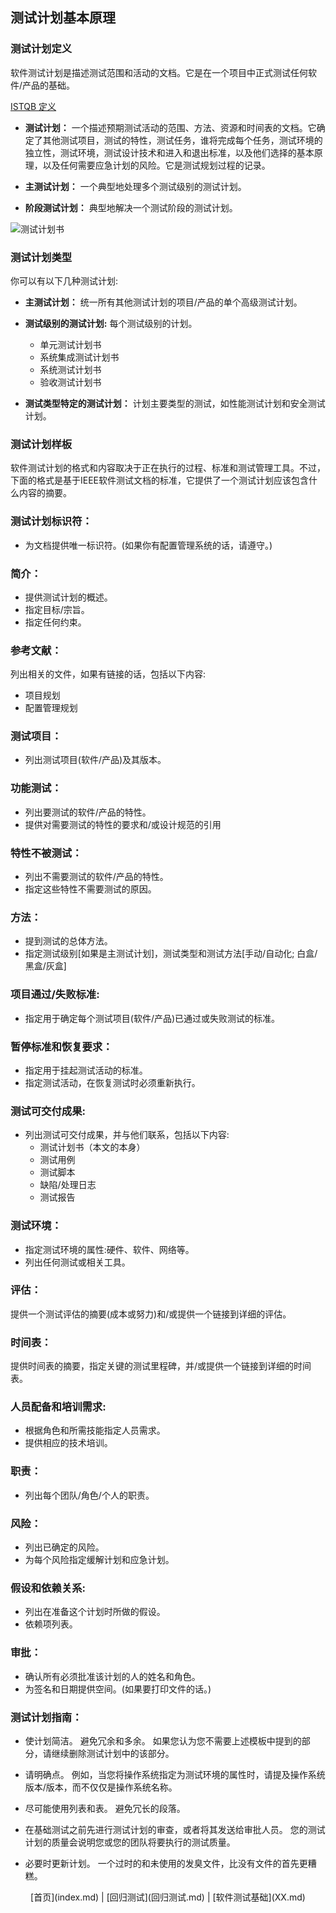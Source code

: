 ## 测试计划基本原理

### 测试计划定义

软件测试计划是描述测试范围和活动的文档。它是在一个项目中正式测试任何软件/产品的基础。

<u>ISTQB 定义</u>

* **测试计划：** 一个描述预期测试活动的范围、方法、资源和时间表的文档。它确定了其他测试项目，测试的特性，测试任务，谁将完成每个任务，测试环境的独立性，测试环境，测试设计技术和进入和退出标准，以及他们选择的基本原理，以及任何需要应急计划的风险。它是测试规划过程的记录。

* **主测试计划：** 一个典型地处理多个测试级别的测试计划。

* **阶段测试计划：** 典型地解决一个测试阶段的测试计划。

![测试计划书](http://softwaretestingfundamentals.com/wp-content/uploads/2011/04/Master_Test_Plan.jpg)


### 测试计划类型

你可以有以下几种测试计划:

* **主测试计划：** 统一所有其他测试计划的项目/产品的单个高级测试计划。

* **测试级别的测试计划:** 每个测试级别的计划。

	- 单元测试计划书
	- 系统集成测试计划书
	- 系统测试计划书
	- 验收测试计划书
	
* **测试类型特定的测试计划：** 计划主要类型的测试，如性能测试计划和安全测试计划。

### 测试计划样板

软件测试计划的格式和内容取决于正在执行的过程、标准和测试管理工具。不过，下面的格式是基于IEEE软件测试文档的标准，它提供了一个测试计划应该包含什么内容的摘要。

### 测试计划标识符：

* 为文档提供唯一标识符。(如果你有配置管理系统的话，请遵守。)

###  简介：

* 提供测试计划的概述。
* 指定目标/宗旨。
* 指定任何约束。

### 参考文献：

列出相关的文件，如果有链接的话，包括以下内容:

* 项目规划
* 配置管理规划

### 测试项目：

* 列出测试项目(软件/产品)及其版本。
 
### 功能测试：

* 列出要测试的软件/产品的特性。
* 提供对需要测试的特性的要求和/或设计规范的引用

### 特性不被测试：

* 列出不需要测试的软件/产品的特性。
* 指定这些特性不需要测试的原因。

### 方法：

* 提到测试的总体方法。
* 指定测试级别[如果是主测试计划]，测试类型和测试方法[手动/自动化; 白盒/黑盒/灰盒]


### 项目通过/失败标准:

* 指定用于确定每个测试项目(软件/产品)已通过或失败测试的标准。

### 暂停标准和恢复要求：

* 指定用于挂起测试活动的标准。
* 指定测试活动，在恢复测试时必须重新执行。

### 测试可交付成果:

* 列出测试可交付成果，并与他们联系，包括以下内容:
	- 测试计划书（本文的本身）
	- 测试用例
	- 测试脚本
	- 缺陷/处理日志
	- 测试报告
	
### 测试环境：

* 指定测试环境的属性:硬件、软件、网络等。
* 列出任何测试或相关工具。

### 评估：

提供一个测试评估的摘要(成本或努力)和/或提供一个链接到详细的评估。

### 时间表：

提供时间表的摘要，指定关键的测试里程碑，并/或提供一个链接到详细的时间表。

### 人员配备和培训需求:

* 根据角色和所需技能指定人员需求。
* 提供相应的技术培训。

### 职责：

* 列出每个团队/角色/个人的职责。

### 风险：

* 列出已确定的风险。
* 为每个风险指定缓解计划和应急计划。

### 假设和依赖关系:

* 列出在准备这个计划时所做的假设。
* 依赖项列表。

### 审批：

* 确认所有必须批准该计划的人的姓名和角色。
* 为签名和日期提供空间。(如果要打印文件的话。)

### 测试计划指南：

* 使计划简洁。 避免冗余和多余。 如果您认为您不需要上述模板中提到的部分，请继续删除测试计划中的该部分。

* 请明确点。 例如，当您将操作系统指定为测试环境的属性时，请提及操作系统版本/版本，而不仅仅是操作系统名称。

* 尽可能使用列表和表。 避免冗长的段落。

* 在基础测试之前先进行测试计划的审查，或者将其发送给审批人员。 您的测试计划的质量会说明您或您的团队将要执行的测试质量。

* 必要时更新计划。 一个过时的和未使用的发臭文件，比没有文件的首先更糟糕。

<center>  [首页](index.md)  |  [回归测试](回归测试.md)  |  [软件测试基础](XX.md) </center>








